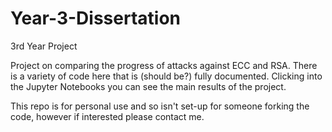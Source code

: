# Year-3-Dissertation
3rd Year Project

Project on comparing the progress of attacks against ECC and RSA. There is a variety of code here that is (should be?) fully documented. 
Clicking into the Jupyter Notebooks you can see the main results of the project.

This repo is for personal use and so isn't set-up for someone forking the code, however if interested please contact me. 
